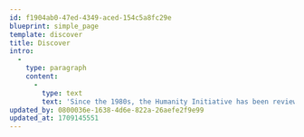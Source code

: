 ```yaml
---
id: f1904ab0-47ed-4349-aced-154c5a8fc29e
blueprint: simple_page
template: discover
title: Discover
intro:
  -
    type: paragraph
    content:
      -
        type: text
        text: 'Since the 1980s, the Humanity Initiative has been reviewing and collecting content that sheds light on our world. Our highest and lowest moments are here. Where will they take you?'
updated_by: 0800036e-1638-4d6e-822a-26aefe2f9e99
updated_at: 1709145551
---
```

